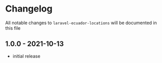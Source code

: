 # Changelog

All notable changes to `laravel-ecuador-locations` will be documented in this file

## 1.0.0 - 2021-10-13
- initial release
